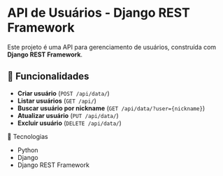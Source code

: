 # API de Usuários - Django REST Framework

Este projeto é uma API para gerenciamento de usuários, construída com **Django REST Framework**.

## 🔧 Funcionalidades  
- **Criar usuário** (`POST /api/data/`)  
- **Listar usuários** (`GET /api/`)  
- **Buscar usuário por nickname** (`GET /api/data/?user={nickname}`)  
- **Atualizar usuário** (`PUT /api/data/`)  
- **Excluir usuário** (`DELETE /api/data/`)  

📌 Tecnologias
- Python
- Django
- Django REST Framework
